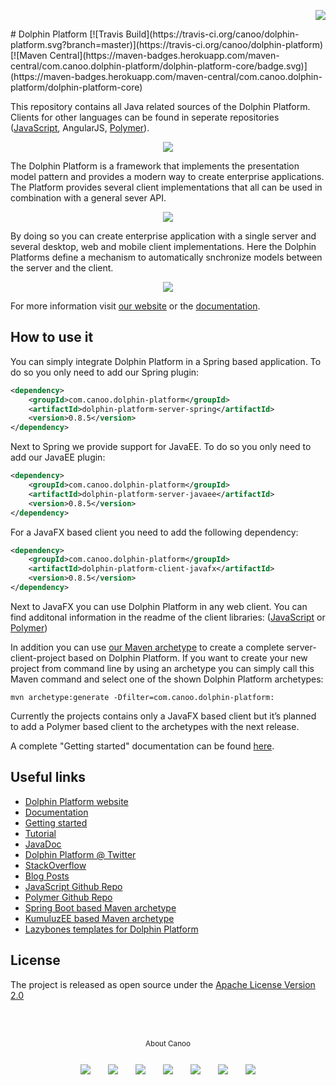 <p align="right">
<a href="http://www.canoo.com"><img src="http://www.guigarage.com/wordpress/wp-content/uploads/2016/08/canoo_support.png"/></a>
</p>
# Dolphin Platform [![Travis Build](https://travis-ci.org/canoo/dolphin-platform.svg?branch=master)](https://travis-ci.org/canoo/dolphin-platform) [![Maven Central](https://maven-badges.herokuapp.com/maven-central/com.canoo.dolphin-platform/dolphin-platform-core/badge.svg)](https://maven-badges.herokuapp.com/maven-central/com.canoo.dolphin-platform/dolphin-platform-core)
                                                                                                                               

This repository contains all Java related sources of the Dolphin Platform. Clients for other languages can be found in seperate repositories ([JavaScript](https://github.com/canoo/dolphin-platform-js), AngularJS, [Polymer](https://github.com/canoo/dolphin-platform-polymer)).

<p align="center">
<img src="http://www.guigarage.com/wordpress/wp-content/uploads/2015/10/logo.png"/>
</p>

The Dolphin Platform is a framework that implements the presentation model pattern and provides a modern way to create enterprise applications. The Platform provides several client implementations that all can be used in combination with a general sever API.

<p align="center">
<img src="http://www.dolphin-platform.io/assets/img/features/clients.png"/>
</p>

By doing so you can create enterprise application with a single server and several desktop, web and mobile client implementations. Here the Dolphin Platforms define a mechanism to automatically snchronize models between the server and the client.

<p align="center">
<img src="http://www.dolphin-platform.io/assets/img/features/pm1.png"/>
</p>

For more information visit [our website](http://www.dolphin-platform.io) or the [documentation](https://canoo.github.io/dolphin-platform/).

## How to use it
You can simply integrate Dolphin Platform in a Spring based application. To do so you only need to add our Spring plugin:
```xml
<dependency>
    <groupId>com.canoo.dolphin-platform</groupId>
    <artifactId>dolphin-platform-server-spring</artifactId>
    <version>0.8.5</version>
</dependency>
```

Next to Spring we provide support for JavaEE. To do so you only need to add our JavaEE plugin:
```xml
<dependency>
    <groupId>com.canoo.dolphin-platform</groupId>
    <artifactId>dolphin-platform-server-javaee</artifactId>
    <version>0.8.5</version>
</dependency>
```


For a JavaFX based client you need to add the following dependency:
```xml
<dependency>
    <groupId>com.canoo.dolphin-platform</groupId>
    <artifactId>dolphin-platform-client-javafx</artifactId>
    <version>0.8.5</version>
</dependency>
```

Next to JavaFX you can use Dolphin Platform in any web client. You can find additonal information in the readme of the client libraries: ([JavaScript](https://github.com/canoo/dolphin-platform-js) or [Polymer](https://github.com/canoo/dolphin-platform-polymer))

In addition you can use [our Maven archetype](http://www.guigarage.com/2015/12/dolphin-platform-jumpstart/) to create a complete server-client-project based on Dolphin Platform.
If you want to create your new project from command line by using an archetype you can simply call this Maven command and select one of the shown Dolphin Platform archetypes:
```shell
mvn archetype:generate -Dfilter=com.canoo.dolphin-platform:
```
Currently the projects contains only a JavaFX based client but it’s planned to add a Polymer based client to the archetypes with the next release.

A complete "Getting started" documentation can be found [here](https://canoo.github.io/dolphin-platform/).

## Useful links
* [Dolphin Platform website](http://www.dolphin-platform.io)
* [Documentation](https://canoo.github.io/dolphin-platform/)
* [Getting started](http://www.dolphin-platform.io/documentation/getting-started.html)
* [Tutorial](http://www.dolphin-platform.io/documentation/tutorial.html)
* [JavaDoc](http://www.dolphin-platform.io/javadoc/index.html)
* [Dolphin Platform @ Twitter](https://twitter.com/DolphinPlatform)
* [StackOverflow](http://stackoverflow.com/questions/tagged/dolphin-platform)
* [Blog Posts](http://www.guigarage.com/2015/10/dolphin-platform-a-sneak-peek/)
* [JavaScript Github Repo](https://github.com/canoo/dolphin-platform-js)
* [Polymer Github Repo](https://github.com/canoo/dolphin-platform-polymer)
* [Spring Boot based Maven archetype](https://github.com/canoo/dolphin-platform-spring-boot-archetype)
* [KumuluzEE based Maven archetype](https://github.com/canoo/dolphin-platform-kumuluz-archetype)
* [Lazybones templates for Dolphin Platform](https://github.com/canoo/dolphin-platform-lazybones-templates)

## License
The project is released as open source under the [Apache License Version 2.0](http://www.apache.org/licenses/LICENSE-2.0)

<br/><br/>
<p align="center">
<sub>About Canoo</sub>
</p>
<p align="center">
<a title="Canoo Website" href="http://www.canoo.com/"><img style="margin:12px !important;" src="http://www.guigarage.com/wordpress/wp-content/uploads/2016/08/color-link-48-1.png"/></a>
<a title="Canoo at Twitter" href="https://twitter.com/canoo"><img style="margin:12px !important;" src="http://www.guigarage.com/wordpress/wp-content/uploads/2016/08/color-twitter-48-1.png"/></a>
<a title="Canoo at LinkedIn" href="https://www.linkedin.com/company/canoo-engineering-ag"><img style="margin:12px !important;" src="http://www.guigarage.com/wordpress/wp-content/uploads/2016/08/color-linkedin-48-1.png"/></a>
<a title="Canoo at Xing" href="https://www.xing.com/companies/canooengineeringag"><img style="margin:12px !important;" src="http://www.guigarage.com/wordpress/wp-content/uploads/2016/08/xing-48-1.png"/></a>
<a title="Canoo at YouTube" href="https://www.youtube.com/user/canoovideo"><img style="margin:12px !important;" src="http://www.guigarage.com/wordpress/wp-content/uploads/2016/08/color-youtube-48-1.png"/></a>
<a title="Canoo at GitHub" href="https://github.com/canoo"><img style="margin:12px !important;" src="http://www.guigarage.com/wordpress/wp-content/uploads/2016/08/color-github-48-1.png"/></a>
<a title="Contact Canoo" href="mailto:info@canoo.com"><img style="margin:12px !important;" src="http://www.guigarage.com/wordpress/wp-content/uploads/2016/08/color-forwardtofriend-48-1.png"/></a>
</p>
